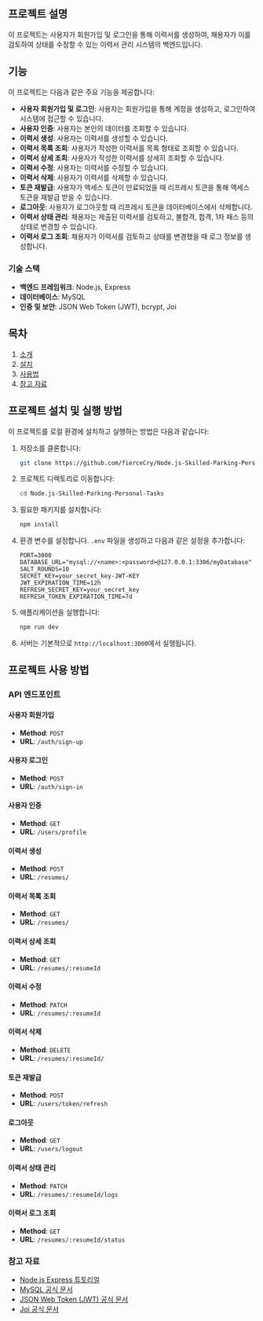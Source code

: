 
## 프로젝트 설명
이 프로젝트는 사용자가 회원가입 및 로그인을 통해 이력서를 생성하여, 채용자가 이를 검토하여 상태를 수정할 수 있는 이력서 관리 시스템의 백엔드입니다.

## 기능
이 프로젝트는 다음과 같은 주요 기능을 제공합니다:
- **사용자 회원가입 및 로그인**: 사용자는 회원가입을 통해 계정을 생성하고, 로그인하여 시스템에 접근할 수 있습니다.
- **사용자 인증**: 사용자는 본인의 데이터를 조회할 수 있습니다.
- **이력서 생성**: 사용자는 이력서를 생성할 수 있습니다.
- **이력서 목록 조회**: 사용자가 작성한 이력서를 목록 형태로 조회할 수 있습니다.
- **이력서 상세 조회**: 사용자가 작성한 이력서를 상세히 조회할 수 있습니다.
- **이력서 수정**: 사용자는 이력서를 수정할 수 있습니다.
- **이력서 삭제**: 사용자가 이력서를 삭제할 수 있습니다.
- **토큰 재발급**: 사용자가 액세스 토큰이 만료되었을 때 리프레시 토큰을 통해 액세스 토큰을 재발급 받을 수 있습니다.
- **로그아웃**: 사용자가 로그아웃할 때 리프레시 토큰을 데이터베이스에서 삭제합니다.
- **이력서 상태 관리**: 채용자는 제출된 이력서를 검토하고, 불합격, 합격, 1차 패스 등의 상태로 변경할 수 있습니다.
- **이력서 로그 조회**: 채용자가 이력서를 검토하고 상태를 변경했을 때 로그 정보를 생성합니다.

### 기술 스택
- **백엔드 프레임워크**: Node.js, Express
- **데이터베이스**: MySQL
- **인증 및 보안**: JSON Web Token (JWT), bcrypt, Joi

## 목차

1. [소개](#프로젝트-설명)
2. [설치](#프로젝트-설치-및-실행-방법)
3. [사용법](#프로젝트-사용-방법)
4. [참고 자료](#참고-자료)

## 프로젝트 설치 및 실행 방법

이 프로젝트를 로컬 환경에 설치하고 실행하는 방법은 다음과 같습니다:

1. 저장소를 클론합니다:
    ```bash
    git clone https://github.com/fierceCry/Node.js-Skilled-Parking-Personal-Tasks.git
    ```

2. 프로젝트 디렉토리로 이동합니다:
    ```bash
    cd Node.js-Skilled-Parking-Personal-Tasks
    ```

3. 필요한 패키지를 설치합니다:
    ```bash
    npm install
    ```

4. 환경 변수를 설정합니다. `.env` 파일을 생성하고 다음과 같은 설정을 추가합니다:
    ```
    PORT=3000
    DATABASE_URL="mysql://<name>:<password>@127.0.0.1:3306/myDatabase"
    SALT_ROUNDS=10
    SECRET_KEY=your_secret_key-JWT-KEY
    JWT_EXPIRATION_TIME=12h
    REFRESH_SECRET_KEY=your_secret_key
    REFRESH_TOKEN_EXPIRATION_TIME=7d
    ```

5. 애플리케이션을 실행합니다:
    ```bash
    npm run dev
    ```

6. 서버는 기본적으로 `http://localhost:3000`에서 실행됩니다.

## 프로젝트 사용 방법

### API 엔드포인트

#### 사용자 회원가입
- **Method**: `POST`
- **URL**: `/auth/sign-up`

#### 사용자 로그인
- **Method**: `POST`
- **URL**: `/auth/sign-in`

#### 사용자 인증
- **Method**: `GET`
- **URL**: `/users/profile`

#### 이력서 생성
- **Method**: `POST`
- **URL**: `/resumes/`

#### 이력서 목록 조회
- **Method**: `GET`
- **URL**: `/resumes/`

#### 이력서 상세 조회
- **Method**: `GET`
- **URL**: `/resumes/:resumeId`

#### 이력서 수정
- **Method**: `PATCH`
- **URL**: `/resumes/:resumeId`

#### 이력서 삭제
- **Method**: `DELETE`
- **URL**: `/resumes/:resumeId/`

#### 토큰 재발급
- **Method**: `POST`
- **URL**: `/users/token/refresh`

#### 로그아웃
- **Method**: `GET`
- **URL**: `/users/logout`

#### 이력서 상태 관리
- **Method**: `PATCH`
- **URL**: `/resumes/:resumeId/logs`

#### 이력서 로그 조회
- **Method**: `GET`
- **URL**: `/resumes/:resumeId/status`


### 참고 자료
- [Node.js Express 튜토리얼](https://expressjs.com/en/starter/installing.html)
- [MySQL 공식 문서](https://dev.mysql.com/doc/refman/8.0/en/select.html)
- [JSON Web Token (JWT) 공식 문서](https://jwt.io/introduction/)
- [Joi 공식 문서](https://joi.dev/api/?v=17.13.0)
